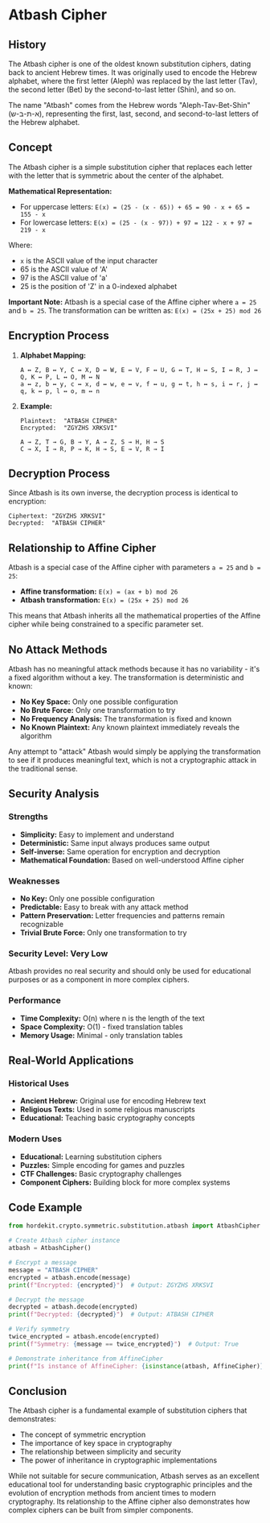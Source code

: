 # Atbash Cipher

## History

The Atbash cipher is one of the oldest known substitution ciphers, dating back to ancient Hebrew times. It was originally used to encode the Hebrew alphabet, where the first letter (Aleph) was replaced by the last letter (Tav), the second letter (Bet) by the second-to-last letter (Shin), and so on.

The name "Atbash" comes from the Hebrew words "Aleph-Tav-Bet-Shin" (א-ת-ב-ש), representing the first, last, second, and second-to-last letters of the Hebrew alphabet.

## Concept

The Atbash cipher is a simple substitution cipher that replaces each letter with the letter that is symmetric about the center of the alphabet.

**Mathematical Representation:**
- For uppercase letters: `E(x) = (25 - (x - 65)) + 65 = 90 - x + 65 = 155 - x`
- For lowercase letters: `E(x) = (25 - (x - 97)) + 97 = 122 - x + 97 = 219 - x`

Where:
- `x` is the ASCII value of the input character
- 65 is the ASCII value of 'A'
- 97 is the ASCII value of 'a'
- 25 is the position of 'Z' in a 0-indexed alphabet

**Important Note:** Atbash is a special case of the Affine cipher where `a = 25` and `b = 25`. The transformation can be written as: `E(x) = (25x + 25) mod 26`

## Encryption Process

1. **Alphabet Mapping:**
   ```
   A ↔ Z, B ↔ Y, C ↔ X, D ↔ W, E ↔ V, F ↔ U, G ↔ T, H ↔ S, I ↔ R, J ↔ Q, K ↔ P, L ↔ O, M ↔ N
   a ↔ z, b ↔ y, c ↔ x, d ↔ w, e ↔ v, f ↔ u, g ↔ t, h ↔ s, i ↔ r, j ↔ q, k ↔ p, l ↔ o, m ↔ n
   ```

2. **Example:**
   ```
   Plaintext:  "ATBASH CIPHER"
   Encrypted:  "ZGYZHS XRKSVI"
   
   A → Z, T → G, B → Y, A → Z, S → H, H → S
   C → X, I → R, P → K, H → S, E → V, R → I
   ```

## Decryption Process

Since Atbash is its own inverse, the decryption process is identical to encryption:

```
Ciphertext: "ZGYZHS XRKSVI"
Decrypted:  "ATBASH CIPHER"
```

## Relationship to Affine Cipher

Atbash is a special case of the Affine cipher with parameters `a = 25` and `b = 25`:

- **Affine transformation:** `E(x) = (ax + b) mod 26`
- **Atbash transformation:** `E(x) = (25x + 25) mod 26`

This means that Atbash inherits all the mathematical properties of the Affine cipher while being constrained to a specific parameter set.

## No Attack Methods

Atbash has no meaningful attack methods because it has no variability - it's a fixed algorithm without a key. The transformation is deterministic and known:

- **No Key Space:** Only one possible configuration
- **No Brute Force:** Only one transformation to try
- **No Frequency Analysis:** The transformation is fixed and known
- **No Known Plaintext:** Any known plaintext immediately reveals the algorithm

Any attempt to "attack" Atbash would simply be applying the transformation to see if it produces meaningful text, which is not a cryptographic attack in the traditional sense.

## Security Analysis

### Strengths
- **Simplicity:** Easy to implement and understand
- **Deterministic:** Same input always produces same output
- **Self-inverse:** Same operation for encryption and decryption
- **Mathematical Foundation:** Based on well-understood Affine cipher

### Weaknesses
- **No Key:** Only one possible configuration
- **Predictable:** Easy to break with any attack method
- **Pattern Preservation:** Letter frequencies and patterns remain recognizable
- **Trivial Brute Force:** Only one transformation to try

### Security Level: **Very Low**

Atbash provides no real security and should only be used for educational purposes or as a component in more complex ciphers.

### Performance
- **Time Complexity:** O(n) where n is the length of the text
- **Space Complexity:** O(1) - fixed translation tables
- **Memory Usage:** Minimal - only translation tables

## Real-World Applications

### Historical Uses
- **Ancient Hebrew:** Original use for encoding Hebrew text
- **Religious Texts:** Used in some religious manuscripts
- **Educational:** Teaching basic cryptography concepts

### Modern Uses
- **Educational:** Learning substitution ciphers
- **Puzzles:** Simple encoding for games and puzzles
- **CTF Challenges:** Basic cryptography challenges
- **Component Ciphers:** Building block for more complex systems

## Code Example

```python
from hordekit.crypto.symmetric.substitution.atbash import AtbashCipher

# Create Atbash cipher instance
atbash = AtbashCipher()

# Encrypt a message
message = "ATBASH CIPHER"
encrypted = atbash.encode(message)
print(f"Encrypted: {encrypted}")  # Output: ZGYZHS XRKSVI

# Decrypt the message
decrypted = atbash.decode(encrypted)
print(f"Decrypted: {decrypted}")  # Output: ATBASH CIPHER

# Verify symmetry
twice_encrypted = atbash.encode(encrypted)
print(f"Symmetry: {message == twice_encrypted}")  # Output: True

# Demonstrate inheritance from AffineCipher
print(f"Is instance of AffineCipher: {isinstance(atbash, AffineCipher)}")  # Output: True
```

## Conclusion

The Atbash cipher is a fundamental example of substitution ciphers that demonstrates:
- The concept of symmetric encryption
- The importance of key space in cryptography
- The relationship between simplicity and security
- The power of inheritance in cryptographic implementations

While not suitable for secure communication, Atbash serves as an excellent educational tool for understanding basic cryptographic principles and the evolution of encryption methods from ancient times to modern cryptography. Its relationship to the Affine cipher also demonstrates how complex ciphers can be built from simpler components. 